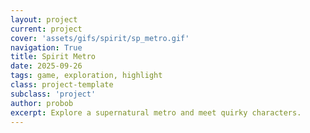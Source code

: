 ```yaml
---
layout: project
current: project
cover: 'assets/gifs/spirit/sp_metro.gif'
navigation: True
title: Spirit Metro
date: 2025-09-26
tags: game, exploration, highlight
class: project-template
subclass: 'project'
author: probob
excerpt: Explore a supernatural metro and meet quirky characters.
---
```

